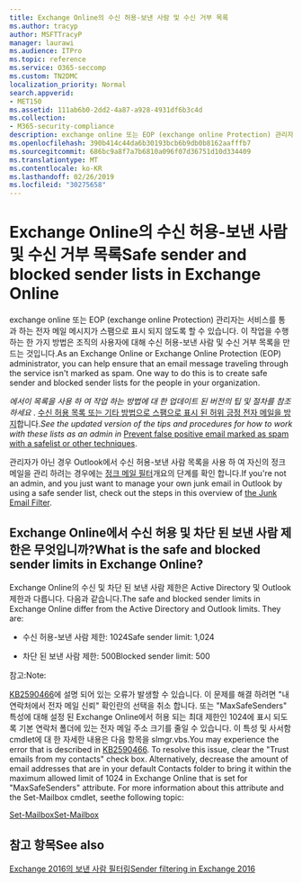 ```yaml
---
title: Exchange Online의 수신 허용-보낸 사람 및 수신 거부 목록
ms.author: tracyp
author: MSFTTracyP
manager: laurawi
ms.audience: ITPro
ms.topic: reference
ms.service: O365-seccomp
ms.custom: TN2DMC
localization_priority: Normal
search.appverid:
- MET150
ms.assetid: 111ab6b0-2dd2-4a87-a928-4931df6b3c4d
ms.collection:
- M365-security-compliance
description: exchange online 또는 EOP (exchange online Protection) 관리자는 서비스를 통과 하는 전자 메일 메시지가 스팸으로 표시 되지 않도록 할 수 있습니다. 이 작업을 수행 하는 한 가지 방법은 조직의 사용자에 대해 수신 허용-보낸 사람 및 수신 거부 목록을 만드는 것입니다.
ms.openlocfilehash: 390b414c44da6b30193bcb6b9db0b8162aafffb7
ms.sourcegitcommit: 686bc9a8f7a7b6810a096f07d36751d10d334409
ms.translationtype: MT
ms.contentlocale: ko-KR
ms.lasthandoff: 02/26/2019
ms.locfileid: "30275658"
---
```

# <a name="safe-sender-and-blocked-sender-lists-in-exchange-online"></a><span data-ttu-id="523aa-104">Exchange Online의 수신 허용-보낸 사람 및 수신 거부 목록</span><span class="sxs-lookup"><span data-stu-id="523aa-104">Safe sender and blocked sender lists in Exchange Online</span></span>

<span data-ttu-id="523aa-p102">exchange online 또는 EOP (exchange online Protection) 관리자는 서비스를 통과 하는 전자 메일 메시지가 스팸으로 표시 되지 않도록 할 수 있습니다. 이 작업을 수행 하는 한 가지 방법은 조직의 사용자에 대해 수신 허용-보낸 사람 및 수신 거부 목록을 만드는 것입니다.</span><span class="sxs-lookup"><span data-stu-id="523aa-p102">As an Exchange Online or Exchange Online Protection (EOP) administrator, you can help ensure that an email message traveling through the service isn't marked as spam. One way to do this is to create safe sender and blocked sender lists for the people in your organization.</span></span> 
  
 <span data-ttu-id="523aa-107">*에서이 목록을 사용 하 여 작업 하는 방법에 대 한 업데이트 된 버전의 팁 및 절차를 참조 하세요* . [수신 허용 목록 또는 기타 방법으로 스팸으로 표시 된 허위 긍정 전자 메일을 방지](https://go.microsoft.com/fwlink/p/?LinkID=534224)합니다.</span><span class="sxs-lookup"><span data-stu-id="523aa-107">*See the updated version of the tips and procedures for how to work with these lists as an admin in* [Prevent false positive email marked as spam with a safelist or other techniques](https://go.microsoft.com/fwlink/p/?LinkID=534224).</span></span> 
  
<span data-ttu-id="523aa-108">관리자가 아닌 경우 Outlook에서 수신 허용-보낸 사람 목록을 사용 하 여 자신의 정크 메일을 관리 하려는 경우에는 [정크 메일 필터](https://go.microsoft.com/fwlink/?LinkId=817222)개요의 단계를 확인 합니다.</span><span class="sxs-lookup"><span data-stu-id="523aa-108">If you're not an admin, and you just want to manage your own junk email in Outlook by using a safe sender list, check out the steps in this overview of [the Junk Email Filter](https://go.microsoft.com/fwlink/?LinkId=817222).</span></span> 
  
## <a name="what-is-the-safe-and-blocked-sender-limits-in-exchange-online"></a><span data-ttu-id="523aa-109">Exchange Online에서 수신 허용 및 차단 된 보낸 사람 제한은 무엇입니까?</span><span class="sxs-lookup"><span data-stu-id="523aa-109">What is the safe and blocked sender limits in Exchange Online?</span></span>

<span data-ttu-id="523aa-p103">Exchange Online의 수신 및 차단 된 보낸 사람 제한은 Active Directory 및 Outlook 제한과 다릅니다. 다음과 같습니다.</span><span class="sxs-lookup"><span data-stu-id="523aa-p103">The safe and blocked sender limits in Exchange Online differ from the Active Directory and Outlook limits. They are:</span></span>
  
- <span data-ttu-id="523aa-112">수신 허용-보낸 사람 제한: 1024</span><span class="sxs-lookup"><span data-stu-id="523aa-112">Safe sender limit: 1,024</span></span>
    
- <span data-ttu-id="523aa-113">차단 된 보낸 사람 제한: 500</span><span class="sxs-lookup"><span data-stu-id="523aa-113">Blocked sender limit: 500</span></span>
    
<span data-ttu-id="523aa-114">참고:</span><span class="sxs-lookup"><span data-stu-id="523aa-114">Note:</span></span>
  
<span data-ttu-id="523aa-p104">[KB2590466](https://support.microsoft.com/help/2590466/you-receive-the-error-junk-e-mail-validation-error-in-outlook-web-app)에 설명 되어 있는 오류가 발생할 수 있습니다. 이 문제를 해결 하려면 "내 연락처에서 전자 메일 신뢰" 확인란의 선택을 취소 합니다. 또는 "MaxSafeSenders" 특성에 대해 설정 된 Exchange Online에서 허용 되는 최대 제한인 1024에 표시 되도록 기본 연락처 폴더에 있는 전자 메일 주소 크기를 줄일 수 있습니다. 이 특성 및 사서함 cmdlet에 대 한 자세한 내용은 다음 항목을 slmgr.vbs.</span><span class="sxs-lookup"><span data-stu-id="523aa-p104">You may experience the error that is described in [KB2590466](https://support.microsoft.com/help/2590466/you-receive-the-error-junk-e-mail-validation-error-in-outlook-web-app). To resolve this issue, clear the "Trust emails from my contacts" check box. Alternatively, decrease the amount of email addresses that are in your default Contacts folder to bring it within the maximum allowed limit of 1024 in Exchange Online that is set for "MaxSafeSenders" attribute. For more information about this attribute and the Set-Mailbox cmdlet, seethe following topic:</span></span>
  
[<span data-ttu-id="523aa-119">Set-Mailbox</span><span class="sxs-lookup"><span data-stu-id="523aa-119">Set-Mailbox</span></span>](https://docs.microsoft.com/powershell/module/exchange/mailboxes/Set-Mailbox)
  
## <a name="see-also"></a><span data-ttu-id="523aa-120">참고 항목</span><span class="sxs-lookup"><span data-stu-id="523aa-120">See also</span></span>

[<span data-ttu-id="523aa-121">Exchange 2016의 보낸 사람 필터링</span><span class="sxs-lookup"><span data-stu-id="523aa-121">Sender filtering in Exchange 2016</span></span>](http://technet.microsoft.com/library/b833f864-ff10-46a0-a653-28fb9ba30896.aspx)


